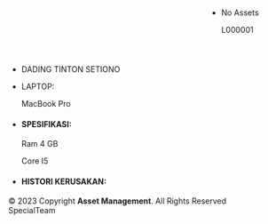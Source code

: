 <html lang="en">

<head>
  <meta charset="utf-8">
  <meta content="width=device-width, initial-scale=1.0" name="viewport">

  <title>Asset Management Perusahaan</title>
  <meta content="" name="description">
  <meta content="" name="keywords">

  <!-- Favicons -->
  <link href="public/img/favicon.png" rel="icon">
  <link href="public/img/apple-touch-icon.png" rel="apple-touch-icon">

  <!-- Google Fonts -->
  <link href="https://fonts.googleapis.com/css?family=Open+Sans:300,300i,400,400i,600,600i,700,700i|Jost:300,300i,400,400i,500,500i,600,600i,700,700i|Poppins:300,300i,400,400i,500,500i,600,600i,700,700i" rel="stylesheet">

  <!-- Vendor CSS Files -->
  <link href="public/vendor/aos/aos.css" rel="stylesheet">
  <link href="public/vendor/bootstrap/css/bootstrap.min.css" rel="stylesheet">
  <link href="public/vendor/bootstrap-icons/bootstrap-icons.css" rel="stylesheet">
  <link href="public/vendor/boxicons/css/boxicons.min.css" rel="stylesheet">
  <link href="public/vendor/glightbox/css/glightbox.min.css" rel="stylesheet">
  <link href="public/vendor/remixicon/remixicon.css" rel="stylesheet">
  <link href="public/vendor/swiper/swiper-bundle.min.css" rel="stylesheet">

  <!-- Template Main CSS File -->
  <link href="public/css/style.css" rel="stylesheet">

</head>

<body>
  <main id="main">
    <body>
    <section id="why-us" class="why-us section-bg">
      <div class="container-fluid" data-aos="">
        <div class="row">
          <div class="col-lg-12 d-flex flex-column justify-content-center align-items-stretch  order-2 order-lg-1">
            <div class="accordion-list">
              <ul>
                <li style="float: right; width: 25%; height: auto;" >
                  <p>No Assets</p>
                  <p>L000001</p>
                </li>
                <br><br><br><br><br><br>
                <li>
                  <p>DADING TINTON SETIONO</p>
                </li>
                <li>
                  <P>LAPTOP:</P>
                  <p>MacBook Pro</p>
                </li>
                <li>
                  <h4>SPESIFIKASI:</h4>
                  <p>Ram 4 GB</p>
                  <p>Core I5</p>
                </li>
                <li>
                  <h4>HISTORI KERUSAKAN:</h4>
                </li>
              </ul>
            </div>
          </div>
        </div>
      </div>
    </section>
    </body>
  </main><!-- End #main -->

  <!-- ======= Footer ======= -->
  <footer id="footer">
    <div class="container footer-bottom clearfix">
      <div class="copyright">
        &copy; 2023 Copyright <strong><span>Asset Management</span></strong>.  All Rights Reserved
      </div>
      <div class="credits">
       SpecialTeam
      </div>
    </div>
  </footer><!-- End Footer -->

  <div id="preloader"></div>
  <a href="#" class="back-to-top d-flex align-items-center justify-content-center"><i class="bi bi-arrow-up-short"></i></a>

  <!-- Vendor JS Files -->
  <script src="public/vendor/aos/aos.js"></script>
  <script src="public/vendor/bootstrap/js/bootstrap.bundle.min.js"></script>
  <script src="public/vendor/glightbox/js/glightbox.min.js"></script>
  <script src="public/vendor/isotope-layout/isotope.pkgd.min.js"></script>
  <script src="public/vendor/swiper/swiper-bundle.min.js"></script>
  <script src="public/vendor/waypoints/noframework.waypoints.js"></script>
  <script src="public/vendor/php-email-form/validate.js"></script>
   
  <!-- Template Main JS File -->
  <script src="public/js/main.js"></script>

</body>
 
</html>
